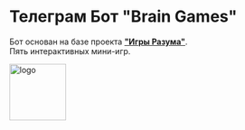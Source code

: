 <h1>Телеграм Бот "Brain Games"</h1>
<p>Бот основан на базе проекта <a href="https://github.com/1808Avenue/frontend-project-lvl1"><b>"Игры Разума"</b></a>.<br>Пять интерактивных мини-игр.</p>
<a href="https://t.me/brainbraingames_bot"><img src="https://i.ibb.co/1GsHVWR/telegram.png" width="100" height="100" alt="logo"></a>